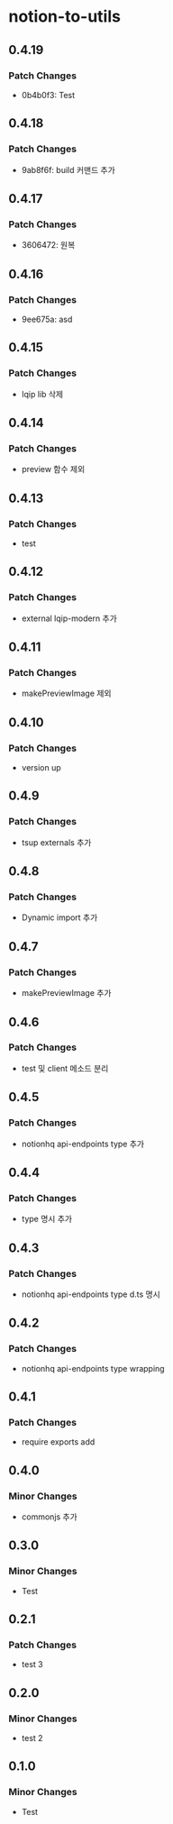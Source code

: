 # notion-to-utils

## 0.4.19

### Patch Changes

- 0b4b0f3: Test

## 0.4.18

### Patch Changes

- 9ab8f6f: build 커맨드 추가

## 0.4.17

### Patch Changes

- 3606472: 원복

## 0.4.16

### Patch Changes

- 9ee675a: asd

## 0.4.15

### Patch Changes

- lqip lib 삭제

## 0.4.14

### Patch Changes

- preview 함수 제외

## 0.4.13

### Patch Changes

- test

## 0.4.12

### Patch Changes

- external lqip-modern 추가

## 0.4.11

### Patch Changes

- makePreviewImage 제외

## 0.4.10

### Patch Changes

- version up

## 0.4.9

### Patch Changes

- tsup externals 추가

## 0.4.8

### Patch Changes

- Dynamic import 추가

## 0.4.7

### Patch Changes

- makePreviewImage 추가

## 0.4.6

### Patch Changes

- test 및 client 메소드 분리

## 0.4.5

### Patch Changes

- notionhq api-endpoints type 추가

## 0.4.4

### Patch Changes

- type 명시 추가

## 0.4.3

### Patch Changes

- notionhq api-endpoints type d.ts 명시

## 0.4.2

### Patch Changes

- notionhq api-endpoints type wrapping

## 0.4.1

### Patch Changes

- require exports add

## 0.4.0

### Minor Changes

- commonjs 추가

## 0.3.0

### Minor Changes

- Test

## 0.2.1

### Patch Changes

- test 3

## 0.2.0

### Minor Changes

- test 2

## 0.1.0

### Minor Changes

- Test
